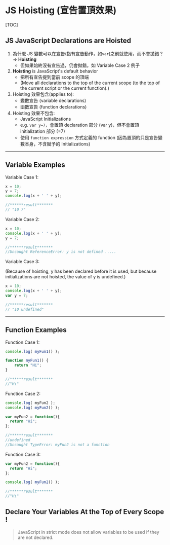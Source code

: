 # JS Hoisting (宣告置頂效果)

[TOC]



## JS JavaScript Declarations are Hoisted

1. 為什麼 JS 變數可以在宣告(指有宣告動作，如`var`)之前就使用，而不會拋錯？ => **Hoisting**
   - 但如果始終沒有宣告過，仍會拋錯，如 Variable Case 2 例子
2. **Hoisting** is JavaScript's default behavior
   - 把所有宣告提到當前 scope 的頂端
   - (Move all declarations to the top of the current scope (to the top of the current script or the current function).)
3. Hoisting 效果包含(applies to):
   - 變數宣告 (variable declarations)
   - 函數宣告 (function declarations)
4. Hoisting 效果不包含:
   - JavaScript Initializations
   - e.g. `var y=7`，會置頂 declaration 部分 (var y)，但不會置頂 initialization 部分 (=7)
   - 使用 `function expression` 方式定義的 function (因為置頂的只是宣告變數本身，不含賦予的 Initializations)




----

## Variable Examples

Variable Case 1:

````js
x = 10;
y = 7;
console.log(x + ' ' + y);

//******result*******
// "10 7"
````

Variable Case 2:
````js
x = 10;
console.log(x + ' ' + y);
y = 7;

//******result*******
//Uncaught ReferenceError: y is not defined .....
````

Variable Case 3:

(Because of hoisting, y has been declared before it is used, but because initializations are not hoisted, the value of y is undefined.)

````js
x = 10;
console.log(x + ' ' + y);
var y = 7;

//******result*******
// "10 undefined"
````



----

## Function Examples

Function Case 1:

````js
console.log( myFun1() );

function myFun1() {
    return "Hi";
}

//******result*******
//"Hi"
````


Function Case 2:

````js
console.log( myFun2 );
console.log( myFun2() );

var myFun2 = function(){
  return "Hi";
};

//******result*******
//undefined
//Uncaught TypeError: myFun2 is not a function
````

Function Case 3:

````js
var myFun2 = function(){
  return "Hi";
};

console.log( myFun2() );

//******result*******
//"Hi"
````



## Declare Your Variables At the Top of Every Scope !

> JavaScript in strict mode does not allow variables to be used if they are not declared.